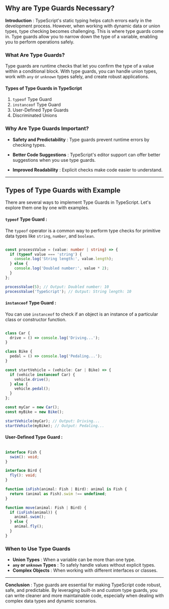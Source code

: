 <!-- Blog-3: Why are Type Guards Necessary? Discuss Various Types of Type Guards and Their Use Cases. -->

## Why are Type Guards Necessary?

**Introduction** : TypeScript's static typing helps catch errors early in the development process. However, when working with dynamic data or union types, type checking becomes challenging. This is where type guards come in. Type guards allow you to narrow down the type of a variable, enabling you to perform operations safely.

### What Are Type Guards?

Type guards are runtime checks that let you confirm the type of a value within a conditional block. With type guards, you can handle union types, work with `any` or `unknown` types safely, and create robust applications.

#### Types of Type Guards in TypeScript

1. `typeof` Type Guard
2. `instanceof` Type Guard
3. User-Defined Type Guards
4. Discriminated Unions


### Why Are Type Guards Important?

- **Safety and Predictability** : Type guards prevent runtime errors by checking types.

- **Better Code Suggestions** : TypeScript's editor support can offer better suggestions when you use type guards.

- **Improved Readability** : Explicit checks make code easier to understand.

---

## Types of Type Guards with Example

There are several ways to implement Type Guards in TypeScript. Let's explore them one by one with examples.


#### `typeof` Type Guard : 

The `typeof` operator is a common way to perform type checks for primitive data types like `string`, `number`, and `boolean`.

```typescript 

const processValue = (value: number | string) => {
  if (typeof value === 'string') {
    console.log('String length:', value.length);
  } else {
    console.log('Doubled number:', value * 2);
  }
};

processValue(5); // Output: Doubled number: 10
processValue('TypeScript'); // Output: String length: 10

```


#### `instanceof` Type Guard :

You can use `instanceof` to check if an object is an instance of a particular class or constructor function.

```typescript

class Car {
  drive = () => console.log('Driving...');
}

class Bike {
  pedal = () => console.log('Pedaling...');
}

const startVehicle = (vehicle: Car | Bike) => {
  if (vehicle instanceof Car) {
    vehicle.drive();
  } else {
    vehicle.pedal();
  }
};

const myCar = new Car();
const myBike = new Bike();

startVehicle(myCar); // Output: Driving...
startVehicle(myBike); // Output: Pedaling...

```

#### User-Defined Type Guard :

```typescript 

interface Fish {
  swim(): void;
}

interface Bird {
  fly(): void;
}

function isFish(animal: Fish | Bird): animal is Fish {
  return (animal as Fish).swim !== undefined;
}

function move(animal: Fish | Bird) {
  if (isFish(animal)) {
    animal.swim();
  } else {
    animal.fly();
  }
}


```

### When to Use Type Guards
- **Union Types** : When a variable can be more than one type.
- **`any` or `unknown` Types** : To safely handle values without explicit types.
- **Complex Objects** : When working with different interfaces or classes.

---

**Conclusion** : Type guards are essential for making TypeScript code robust, safe, and predictable. By leveraging built-in and custom type guards, you can write cleaner and more maintainable code, especially when dealing with complex data types and dynamic scenarios.

